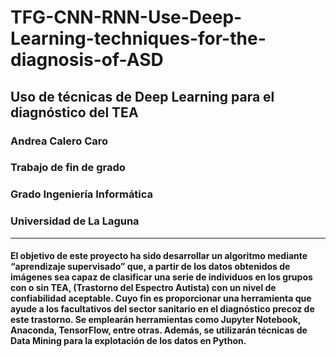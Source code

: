 # TFG-CNN-RNN-Use-Deep-Learning-techniques-for-the-diagnosis-of-ASD

## Uso de técnicas de Deep Learning para el diagnóstico del TEA
### Andrea Calero Caro
### Trabajo de fin de grado
### Grado Ingeniería Informática
### Universidad de La Laguna

-------------------------------------------------------------------------
#### El objetivo de este proyecto ha sido desarrollar un algoritmo mediante “aprendizaje supervisado” que, a partir de los datos obtenidos de imágenes sea capaz de clasificar una serie de individuos en los grupos con o sin TEA, (Trastorno del Espectro Autista) con un nivel de confiabilidad aceptable. Cuyo fin es proporcionar una herramienta que ayude a los facultativos del sector sanitario en el diagnóstico precoz de este trastorno. Se emplearán herramientas como Jupyter Notebook, Anaconda, TensorFlow, entre otras. Además, se utilizarán técnicas de Data Mining para la explotación de los datos en Python.
